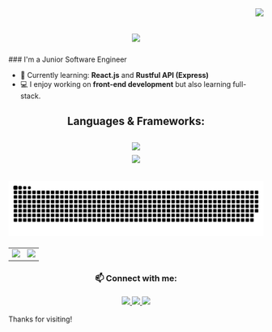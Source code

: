 <img align="right" src="https://visitor-badge.laobi.icu/badge?page_id=S-Lencovsky.S-Lencovsky" />
<h1 align="center">
  <a href="https://git.io/typing-svg">
    <img src="https://readme-typing-svg.demolab.com?font=Fira+Code&duration=2000&pause=50&width=435&lines=Hello!;I'm+Shai+Lencovsky" />
  </a>
</h1>
### I'm a Junior Software Engineer

- 🌱 Currently learning: **React.js** and **Rustful API (Express)**
- 💻 I enjoy working on **front-end development** but also learning full-stack.
  
<h2 align="center"> Languages & Frameworks:
  <br>
  <br>
<a href="https://skillicons.dev">
  <img src="https://skillicons.dev/icons?i=react,vercel,vscode,wordpress"/><br>
<img src="https://skillicons.dev/icons?i=js,html,css,angular,bash,bootstrap,express,git,github,java,nextjs,nodejs,npm,postman,py"/>
  
</a>
</h2>

<h2>
<img alt="github-snake" src="https://raw.githubusercontent.com/S-Lencovsky/S-Lencovsky/output/github-snake-dark.svg" />
</h2>

<table>
  <tr>
    <td>
  <a href="https://git.io/streak-stats">
  <img src="https://streak-stats.demolab.com/?user=S-Lencovsky&theme=dark"/>
  </a>
    </td>
    <td>
  <img src="https://github-readme-stats.vercel.app/api?username=S-Lencovsky&show_icons=true&theme=dark" style="display:inline-block;"/>
    </td>
  </tr>
</table>

<h3 align="center">
  📫 Connect with me:
  
  <br>
<br>
  <a href="https://projects-blush-tau.vercel.app/">
  <img src="https://img.shields.io/badge/Portfolio-255E63?style=for-the-badge&logo=About.me&logoColor=white">
    </a>
  <a href="https://www.linkedin.com/in/shai-lencovsky/">
    <img src="https://img.shields.io/badge/LinkedIn-0077B5?style=for-the-badge&logo=linkedin&logoColor=white">
    </a>
  <a href="https://www.codewars.com/users/Shaishi1">
  <img src="https://img.shields.io/badge/Codewars-B1361E?style=for-the-badge&logo=Codewars&logoColor=white">
    </a>
</h3>

Thanks for visiting!
